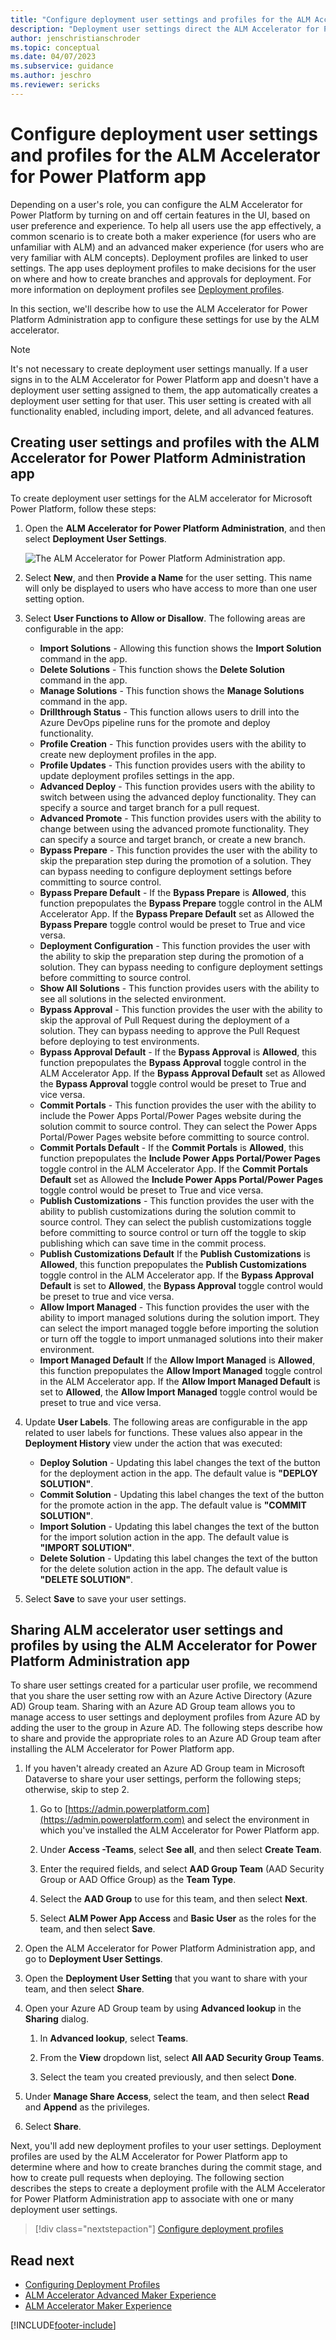 ```yaml
---
title: "Configure deployment user settings and profiles for the ALM Accelerator for Power Platform app | MicrosoftDocs"
description: "Deployment user settings direct the ALM Accelerator for Power Platform app on how to display UI components and how to source-control and deploy solutions."
author: jenschristianschroder
ms.topic: conceptual
ms.date: 04/07/2023
ms.subservice: guidance
ms.author: jeschro
ms.reviewer: sericks
---
```

# Configure deployment user settings and profiles for the ALM Accelerator for Power Platform app

Depending on a user's role, you can configure the ALM Accelerator for Power Platform by turning on and off certain features in the UI, based on user preference and experience. To help all users use the app effectively, a common scenario is to create both a maker experience (for users who are unfamiliar with ALM) and an advanced maker experience (for users who are very familiar with ALM concepts). Deployment profiles are linked to user settings. The app uses deployment profiles to make decisions for the user on where and how to create branches and approvals for deployment. For more information on deployment profiles see [Deployment profiles](./setup-deployment-user-profiles.md).

In this section, we'll describe how to use the ALM Accelerator for Power Platform Administration app to configure these settings for use by the ALM accelerator.

> [!NOTE]
> It's not necessary to create deployment user settings manually. If a user signs in to the ALM Accelerator for Power Platform app and doesn't have a deployment user setting assigned to them, the app automatically creates a deployment user setting for that user. This user setting is created with all functionality enabled, including import, delete, and all advanced features.

## Creating user settings and profiles with the ALM Accelerator for Power Platform Administration app

To create deployment user settings for the ALM accelerator for Microsoft Power Platform, follow these steps:

1. Open the **ALM Accelerator for Power Platform Administration**, and then select **Deployment User Settings**.

   ![The ALM Accelerator for Power Platform Administration app.](media/setup-almacceleratorpowerplatform-deployment-profiles/image-20211126094411050.png)

1. Select **New**, and then **Provide a Name** for the user setting. This name will only be displayed to users who have access to more than one user setting option.

1. Select **User Functions to Allow or Disallow**. The following areas are configurable in the app:

    - **Import Solutions** - Allowing this function shows the **Import Solution** command in the app.
    - **Delete Solutions** - This function shows the **Delete Solution** command in the app.
    - **Manage Solutions** - This function shows the **Manage Solutions** command in the app.
    - **Drillthrough Status** - This function allows users to drill into the Azure DevOps pipeline runs for the promote and deploy functionality.
    - **Profile Creation** - This function provides users with the ability to create new deployment profiles in the app.
    - **Profile Updates** - This function provides users with the ability to update deployment profiles settings in the app.
    - **Advanced Deploy** - This function provides users with the ability to switch between using the advanced deploy functionality. They can specify a source and target branch for a pull request.
    - **Advanced Promote** - This function provides users with the ability to change between using the advanced promote functionality. They can specify a source and target branch, or create a new branch.
    - **Bypass Prepare** - This function provides the user with the ability to skip the preparation step during the promotion of a solution. They can bypass needing to configure deployment settings before committing to source control.
    - **Bypass Prepare Default** - If the **Bypass Prepare** is **Allowed**, this function prepopulates the **Bypass Prepare** toggle control in the ALM Accelerator App. If the **Bypass Prepare Default** set as Allowed the **Bypass Prepare** toggle control would be preset to True and vice versa.
    - **Deployment Configuration** - This function provides the user with the ability to skip the preparation step during the promotion of a solution. They can bypass needing to configure deployment settings before committing to source control.
    - **Show All Solutions** - This function provides users with the ability to see all solutions in the selected environment.
    - **Bypass Approval** - This function provides the user with the ability to skip the approval of Pull Request during the deployment of a solution. They can bypass needing to approve the Pull Request before deploying to test environments.
    - **Bypass Approval Default** - If the **Bypass Approval** is **Allowed**, this function prepopulates the **Bypass Approval** toggle control in the ALM Accelerator App. If the **Bypass Approval Default** set as Allowed the **Bypass Approval** toggle control would be preset to True and vice versa.
    - **Commit Portals** - This function provides the user with the ability to include the Power Apps Portal/Power Pages website during the solution commit to source control. They can select the Power Apps Portal/Power Pages website before committing to source control.
    - **Commit Portals Default** - If the **Commit Portals** is **Allowed**, this function prepopulates the **Include Power Apps Portal/Power Pages** toggle control in the ALM Accelerator App. If the **Commit Portals Default** set as Allowed the **Include Power Apps Portal/Power Pages** toggle control would be preset to True and vice versa.
    - **Publish Customizations** - This function provides the user with the ability to publish customizations during the solution commit to source control. They can select the publish customizations toggle before committing to source control or turn off the toggle to skip publishing which can save time in the commit process.
    - **Publish Customizations Default** If the **Publish Customizations** is **Allowed**, this function prepopulates the **Publish Customizations** toggle control in the ALM Accelerator app. If the **Bypass Approval Default** is set to **Allowed**, the **Bypass Approval** toggle control would be preset to true and vice versa.
    - **Allow Import Managed** - This function provides the user with the ability to import managed solutions during the solution import. They can select the import managed toggle before importing the solution or turn off the toggle to import unmanaged solutions into their maker environment.
    - **Import Managed Default** If the **Allow Import Managed** is **Allowed**, this function prepopulates the **Allow Import Managed** toggle control in the ALM Accelerator app. If the **Allow Import Managed Default** is set to **Allowed**, the **Allow Import Managed** toggle control would be preset to true and vice versa.

1. Update **User Labels**. The following areas are configurable in the app related to user labels for functions. These values also appear in the **Deployment History** view under the action that was executed:

    - **Deploy Solution** - Updating this label changes the text of the button for the deployment action in the app. The default value is **"DEPLOY SOLUTION"**.
    - **Commit Solution** - Updating this label changes the text of the button for the promote action in the app. The default value is **"COMMIT SOLUTION"**.
    - **Import Solution** - Updating this label changes the text of the button for the import solution action in the app. The default value is **"IMPORT SOLUTION"**.
    - **Delete Solution** - Updating this label changes the text of the button for the delete solution action in the app. The default value is **"DELETE SOLUTION"**.

1. Select **Save** to save your user settings.

## Sharing ALM accelerator user settings and profiles by using the ALM Accelerator for Power Platform Administration app

To share user settings created for a particular user profile, we recommend that you share the user setting row with an Azure Active Directory (Azure AD) Group team. Sharing with an Azure AD Group team allows you to manage access to user settings and deployment profiles from Azure AD by adding the user to the group in Azure AD. The following steps describe how to share and provide the appropriate roles to an Azure AD Group team after installing the ALM Accelerator for Power Platform app.

1. If you haven't already created an Azure AD Group team in Microsoft Dataverse to share your user settings, perform the following steps; otherwise, skip to step 2.

   1. Go to [https://admin.powerplatform.com](https://admin.powerplatform.com) and select the environment in which you've installed the ALM Accelerator for Power Platform app.

   1. Under **Access -Teams**, select **See all**, and then select **Create Team**.

   1. Enter the required fields, and select **AAD Group Team** (AAD Security Group or AAD Office Group) as the **Team Type**.

   1. Select the **AAD Group** to use for this team, and then select **Next**.

   1. Select **ALM Power App Access** and **Basic User** as the roles for the team, and then select **Save**.

1. Open the ALM Accelerator for Power Platform Administration app, and go to **Deployment User Settings**.

1. Open the **Deployment User Setting** that you want to share with your team, and then select **Share**.

1. Open your Azure AD Group team by using **Advanced lookup** in the **Sharing** dialog.

   1. In **Advanced lookup**, select **Teams**.

   1. From the **View** dropdown list, select **All AAD Security Group Teams**.

   1. Select the team you created previously, and then select **Done**.

1. Under **Manage Share Access**, select the team, and then select **Read** and **Append** as the privileges.

1. Select **Share**.

Next, you'll add new deployment profiles to your user settings. Deployment profiles are used by the ALM Accelerator for Power Platform app to determine where and how to create branches during the commit stage, and how to create pull requests when deploying. The following section describes the steps to create a deployment profile with the ALM Accelerator for Power Platform Administration app to associate with one or many deployment user settings.

> [!div class="nextstepaction"]
> [Configure deployment profiles](./setup-deployment-user-profiles.md)

## Read next

- [Configuring Deployment Profiles](./setup-deployment-user-profiles.md)
- [ALM Accelerator Advanced Maker Experience](./advanced-maker-experience.md)
- [ALM Accelerator Maker Experience](./new-maker-experience.md)

[!INCLUDE[footer-include](../../includes/footer-banner.md)]
